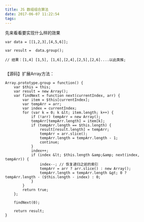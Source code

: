 ```yaml
---
title: JS 数组组合算法
date: 2017-06-07 11:22:54
tags:
---
```


<p>先来看看要实现什么样的效果</p>

<pre><code class=\"javascript\">var data = [[1,2,3],[4,5,6]];

var result =  data.group();

// 结果：[1,4] [1,5], [1,6],[2,4],[2,5],[2,6]....以此类推;

</code></pre>

<!-- more -->
<p>【源码】扩展Array方法：</p>

<pre><code class=\"javascript\">Array.prototype.group = function() {
    var $this = this;
    var result = new Array();
    var findNext = function next(currentIndex, arr) {
        var item = $this[currentIndex];
        var tempArr = arr;
        var index = currentIndex;
        for (var k = 0; k &amp;lt; item.length; k++) {
            if (!arr) tempArr = new Array();
            tempArr[tempArr.length] = item[k];
            if (tempArr.length == $this.length) {
                result[result.length] = tempArr;
                tempArr = arr.slice();
                tempArr.length = tempArr.length - 1;
                continue;
            }
            index++;
            if (index &amp;lt; $this.length &amp;amp;&amp;amp; next(index, tempArr)) {
                index--; // 恢复递归之前的索引
                tempArr = arr ? arr.slice() : new Array();
                tempArr.length = tempArr.length &amp;gt; 0 ? tempArr.length - ($this.length - index) : 0;
            }
        }
        return true;
    };

    findNext(0);

    return result;
}
</code></pre>
